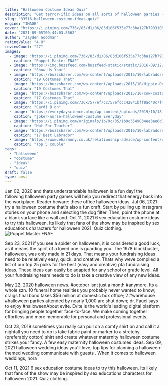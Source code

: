 ```yaml
---
title: "Halloween Costume Ideas Quiz"
description: "Get terror-ific ideas on all sorts of halloween parties -- haunted halloween parties, modern halloween parties, magical halloween parties, and more. Check out our top last-minute diy halloween costumes, frightfully easy diy decorations, festive cocktails and concoctions, and mood boards for various halloween"
slug: "33516-halloween-costume-ideas-quiz"
engine: "IMAGE"
cover: "https://i.pinimg.com/736x/83/d1/06/83d106f535e77c3ba127b79331057f27.jpg"
date: "2021-09-05T09:44:03.556Z"
author: "Jayden Goodman"
ratingValue: "4.8"
reviewCount: "27"
images:
  - image: "https://i.pinimg.com/736x/83/d1/06/83d106f535e77c3ba127b79331057f27.jpg"
    caption: "Puppet Master FNAF"
  - image: "https://img.buzzfeed.com/buzzfeed-static/static/2016-09/12/11/campaign_images/buzzfeed-prod-web13/whats-the-best-two-person-costume-youve-ever-had-2-16615-1473692621-4_dblbig.jpg"
    caption: "Show Us Your"
  - image: "https://buzzsharer.com/wp-content/uploads/2015/10/labradors-halloween.jpg"
    caption: "19 Costumes That"
  - image: "https://buzzsharer.com/wp-content/uploads/2015/10/Hippie-Dog-Costume.jpg"
    caption: "19 Costumes That"
  - image: "https://buzzsharer.com/wp-content/uploads/2015/10/cow-costume-husky.jpg"
    caption: "17 Costumes That"
  - image: "https://i.pinimg.com/736x/57/ef/cc/57efccc42841bff8ad40c7f4edc7020e.jpg"
    caption: "Cardi B on"
  - image: "https://everydayscience.blog/wp-content/uploads/2019/10/18.jpg"
    caption: "joker-nurse-halloween-costume Everyday"
  - image: "https://i.pinimg.com/originals/1b/9c/35/1b9c3549034ee3ae6d36f3d1fbefe6e2.jpg"
    caption: "Hot For Teacher"
  - image: "https://buzzsharer.com/wp-content/uploads/2016/10/labradors-lions-funny-dogs.jpg"
    caption: "17 Best Labrador"
  - image: "https://www.eharmony.co.uk/relationship-advice/wp-content/uploads/2013/10/zombie-couple.png"
    caption: "Top 5 couple"
tags:
  - "halloween"
  - "costume"
  - "ideas"
  - "quiz"
draft: false
type: post
---
```


Jan 02, 2020 and thats understandable  halloween is a fun day! the following halloween party games will help you redirect that energy back into the workplace. Reader beware: these office halloween ideas. Jul 06, 2021 try a halloween costume that's also a fun craft. Start by pulling up instagram stories on your phone and selecting the dog filter. Then, point the phone at a blank surface like a wall and. Oct 11, 2021 6 sex education costume ideas to try this halloween.  Its likely that fans of the show may be inspired by sex educations characters for halloween 2021. Quiz clothing.
![Puppet Master FNAF](https://i.pinimg.com/736x/83/d1/06/83d106f535e77c3ba127b79331057f27.jpg "Puppet Master FNAF")

Sep 23, 2021 if you see a spider on halloween, it is considered a good luck, as it means the spirit of a loved one is guarding you. The 1978 blockbuster, halloween, was only made in 21 days. That means your fundraising ideas need to be relatively easy, quick, and creative. Thats why weve compiled a list of our top 25 picks for the best (easy and creative) pta fundraising ideas. These ideas can easily be adapted for any school or grade level. All your fundraising team needs to do is take a creative view of any new ideas.
<!--inArticleAds-->

<!--galleryOne-->

May 22, 2020 halloween news. #october isnt just a month #anymore. Its a whole szn. 10 funeral home realities you probably never wanted to know; craigs final bond takes $56 million at domestic box office; 2 #warehouse #halloween parties attended by nearly 1,000 are shut down; dr. Fauci says to enjoy #halloweenAbout evite. Evite is the world's leading digital platform for bringing people together face-to-face. We make coming together effortless and more memorable for personal and professional events.
<!--inArticleAds-->

<!--galleryTwo-->

Oct 23, 2019 sometimes you really can pull on a comfy shirt on and call it a nightall you need to do is take fabric paint or marker to a stretchy (preferably cotton) shirt and create whatever maternity halloween costume strikes your fancy. A few easy maternity halloween costumes ideas. Sep 09, 2021 halloween wedding ideas you'll love; top tips for planning a halloween-themed wedding communicate with guests . When it comes to halloween weddings, nora
<!--galleryThree-->

Oct 11, 2021 6 sex education costume ideas to try this halloween.  Its likely that fans of the show may be inspired by sex educations characters for halloween 2021. Quiz clothing.